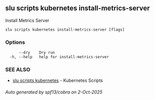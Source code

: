 ## slu scripts kubernetes install-metrics-server

Install Metrics Server

```
slu scripts kubernetes install-metrics-server [flags]
```

### Options

```
      --dry    Dry run
  -h, --help   help for install-metrics-server
```

### SEE ALSO

* [slu scripts kubernetes](slu_scripts_kubernetes.md)	 - Kubernetes Scripts

###### Auto generated by spf13/cobra on 2-Oct-2025
